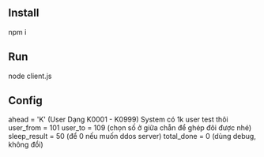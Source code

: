 ## Install
npm i

## Run
node client.js

## Config
ahead = 'K' (User Dạng K0001 - K0999) System có 1k user test thôi
user_from = 101
user_to = 109 (chọn số ở giữa chẵn để ghép đôi được nhé)
sleep_result = 50 (để 0 nếu muốn ddos server)
total_done = 0 (dùng debug, không đổi)